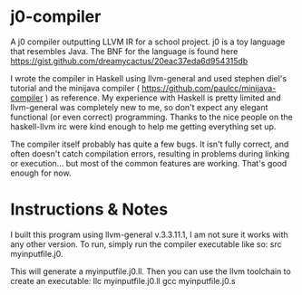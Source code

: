 j0-compiler
===========

A j0 compiler outputting LLVM IR for a school project. j0 is a toy language that resembles Java. The BNF for the language is found here https://gist.github.com/dreamycactus/20eac37eda6d954315db

I wrote the compiler in Haskell using llvm-general and used stephen diel's tutorial and the minijava compiler ( https://github.com/paulcc/minijava-compiler ) as reference. My experience with Haskell is pretty limited and llvm-general was completely new to me, so don't expect any elegant functional (or even correct) programming. Thanks to the nice people on the haskell-llvm irc were kind enough to help me getting everything set up.

The compiler itself probably has quite a few bugs. It isn't fully correct, and often doesn't catch compilation errors, resulting in problems during linking or execution... but most of the common features are working. That's good enough for now.

Instructions & Notes
============
I built this program using llvm-general v.3.3.11.1, I am not sure it works with any other version. To run,
simply run the compiler executable like so:
src myinputfile.j0.

This will generate a myinputfile.j0.ll.
Then you can use the llvm toolchain to create an executable:
llc myinputfile.j0.ll
gcc myinputfile.j0.s
